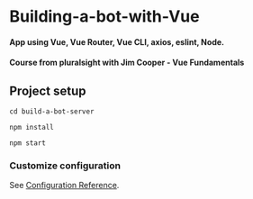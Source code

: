 # Building-a-bot-with-Vue

#### App using Vue, Vue Router, Vue CLI, axios, eslint, Node.

#### Course from pluralsight with Jim Cooper - Vue Fundamentals


## Project setup
```
cd build-a-bot-server

npm install

npm start
```

### Customize configuration
See [Configuration Reference](https://cli.vuejs.org/config/).
